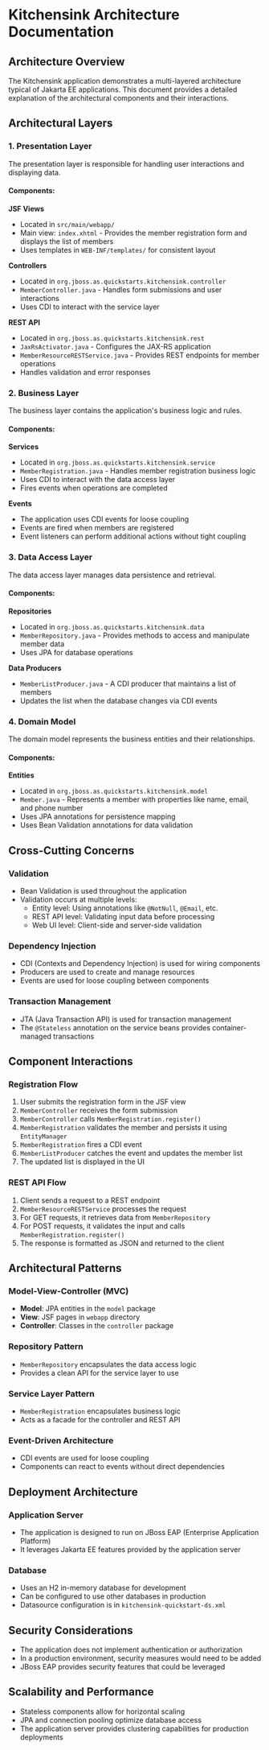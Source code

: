 # Kitchensink Architecture Documentation

## Architecture Overview

The Kitchensink application demonstrates a multi-layered architecture typical of Jakarta EE applications. This document provides a detailed explanation of the architectural components and their interactions.

## Architectural Layers

### 1. Presentation Layer

The presentation layer is responsible for handling user interactions and displaying data.

#### Components:

**JSF Views**
- Located in `src/main/webapp/`
- Main view: `index.xhtml` - Provides the member registration form and displays the list of members
- Uses templates in `WEB-INF/templates/` for consistent layout

**Controllers**
- Located in `org.jboss.as.quickstarts.kitchensink.controller`
- `MemberController.java` - Handles form submissions and user interactions
- Uses CDI to interact with the service layer

**REST API**
- Located in `org.jboss.as.quickstarts.kitchensink.rest`
- `JaxRsActivator.java` - Configures the JAX-RS application
- `MemberResourceRESTService.java` - Provides REST endpoints for member operations
- Handles validation and error responses

### 2. Business Layer

The business layer contains the application's business logic and rules.

#### Components:

**Services**
- Located in `org.jboss.as.quickstarts.kitchensink.service`
- `MemberRegistration.java` - Handles member registration business logic
- Uses CDI to interact with the data access layer
- Fires events when operations are completed

**Events**
- The application uses CDI events for loose coupling
- Events are fired when members are registered
- Event listeners can perform additional actions without tight coupling

### 3. Data Access Layer

The data access layer manages data persistence and retrieval.

#### Components:

**Repositories**
- Located in `org.jboss.as.quickstarts.kitchensink.data`
- `MemberRepository.java` - Provides methods to access and manipulate member data
- Uses JPA for database operations

**Data Producers**
- `MemberListProducer.java` - A CDI producer that maintains a list of members
- Updates the list when the database changes via CDI events

### 4. Domain Model

The domain model represents the business entities and their relationships.

#### Components:

**Entities**
- Located in `org.jboss.as.quickstarts.kitchensink.model`
- `Member.java` - Represents a member with properties like name, email, and phone number
- Uses JPA annotations for persistence mapping
- Uses Bean Validation annotations for data validation

## Cross-Cutting Concerns

### Validation

- Bean Validation is used throughout the application
- Validation occurs at multiple levels:
  - Entity level: Using annotations like `@NotNull`, `@Email`, etc.
  - REST API level: Validating input data before processing
  - Web UI level: Client-side and server-side validation

### Dependency Injection

- CDI (Contexts and Dependency Injection) is used for wiring components
- Producers are used to create and manage resources
- Events are used for loose coupling between components

### Transaction Management

- JTA (Java Transaction API) is used for transaction management
- The `@Stateless` annotation on the service beans provides container-managed transactions

## Component Interactions

### Registration Flow

1. User submits the registration form in the JSF view
2. `MemberController` receives the form submission
3. `MemberController` calls `MemberRegistration.register()`
4. `MemberRegistration` validates the member and persists it using `EntityManager`
5. `MemberRegistration` fires a CDI event
6. `MemberListProducer` catches the event and updates the member list
7. The updated list is displayed in the UI

### REST API Flow

1. Client sends a request to a REST endpoint
2. `MemberResourceRESTService` processes the request
3. For GET requests, it retrieves data from `MemberRepository`
4. For POST requests, it validates the input and calls `MemberRegistration.register()`
5. The response is formatted as JSON and returned to the client

## Architectural Patterns

### Model-View-Controller (MVC)

- **Model**: JPA entities in the `model` package
- **View**: JSF pages in `webapp` directory
- **Controller**: Classes in the `controller` package

### Repository Pattern

- `MemberRepository` encapsulates the data access logic
- Provides a clean API for the service layer to use

### Service Layer Pattern

- `MemberRegistration` encapsulates business logic
- Acts as a facade for the controller and REST API

### Event-Driven Architecture

- CDI events are used for loose coupling
- Components can react to events without direct dependencies

## Deployment Architecture

### Application Server

- The application is designed to run on JBoss EAP (Enterprise Application Platform)
- It leverages Jakarta EE features provided by the application server

### Database

- Uses an H2 in-memory database for development
- Can be configured to use other databases in production
- Datasource configuration is in `kitchensink-quickstart-ds.xml`

## Security Considerations

- The application does not implement authentication or authorization
- In a production environment, security measures would need to be added
- JBoss EAP provides security features that could be leveraged

## Scalability and Performance

- Stateless components allow for horizontal scaling
- JPA and connection pooling optimize database access
- The application server provides clustering capabilities for production deployments
